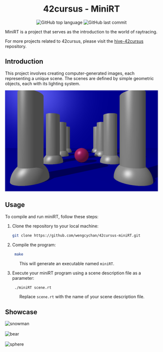 <h1 align="center">42cursus - MiniRT</h1>

<p align="center">
	<img alt="GitHub top language" src="https://img.shields.io/github/languages/top/wengcychan/42cursus-miniRT?style=plastic&color=blue&label=C%20language&logo=42"/>
	<img alt="GitHub last commit" src="https://img.shields.io/github/last-commit/wengcychan/42cursus-miniRT?style=plastic&color=green&logo=42"/>
</p>

MiniRT is a project that serves as the introduction to the world of raytracing.

For more projects related to 42cursus, please visit the [hive-42cursus](https://github.com/wengcychan/hive-42cursus.git) repository.

## Introduction

This project involves creating computer-generated images, each representing a unique scene. The scenes are defined by simple geometric objects, each with its lighting system.

![Column image](./images/column.png)

## Usage

To compile and run miniRT, follow these steps:

1. Clone the repository to your local machine:

   ```bash
   git clone https://github.com/wengcychan/42cursus-miniRT.git
	```

2. Compile the program:

   ```bash
	make
	```
&nbsp;&nbsp;&nbsp;&nbsp;&nbsp;&nbsp;&nbsp;&nbsp;&nbsp;&nbsp;&nbsp; This will generate an executable named `miniRT`.

3. Execute your miniRT program using a scene description file as a parameter:

   ```bash
	./miniRT scene.rt
	```
&nbsp;&nbsp;&nbsp;&nbsp;&nbsp;&nbsp;&nbsp;&nbsp;&nbsp;&nbsp;&nbsp; Replace `scene.rt` with the name of your scene description file.

## Showcase

![snowman](./images/snowman.png)
<br> <br>
![bear](./images/bear.png)
<br> <br>
![sphere](./images/sphere.png)
